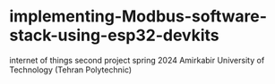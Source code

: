 # implementing-Modbus-software-stack-using-esp32-devkits
internet of things second project spring 2024 Amirkabir University of Technology (Tehran Polytechnic)
